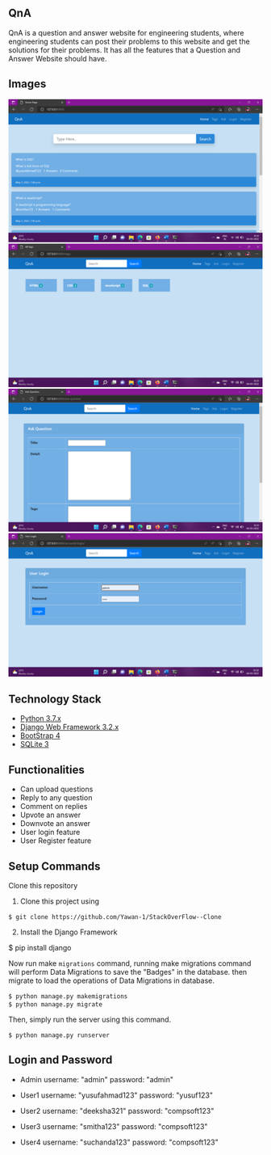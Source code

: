 ## QnA

QnA is a question and answer website for engineering students, where engineering students can post their problems to this website and get the solutions for their problems.
It has all the features that a Question and Answer Website should have.


## Images

<img src="/images/img1.png">
<img src="/images/img2.png">
<img src="/images/img3.png">
<img src="/images/img4.png">

## Technology Stack

* [Python 3.7.x](https://www.python.org/)
* [Django Web Framework 3.2.x](https://www.djangoproject.com/)
* [BootStrap 4](https://getbootstrap.com/)
* [SQLite 3](https://www.sqlite.org/index.html)


## Functionalities


* Can upload questions
* Reply to any question
* Comment on replies
* Upvote an answer
* Downvote an answer
* User login feature
* User Register feature


## Setup Commands

Clone this repository

1. Clone this project using
````
$ git clone https://github.com/Yawan-1/StackOverFlow--Clone
````
2. Install the Django Framework

$ pip install django

Now run make <code>migrations</code> command, running make migrations command will perform Data Migrations to save the "Badges" in the database.
then migrate to load the operations of Data Migrations in database.
````
$ python manage.py makemigrations
$ python manage.py migrate
````

Then, simply run the server using this command.
````
$ python manage.py runserver
````

## Login and Password

* Admin
username: "admin"
password: "admin"

* User1
username: "yusufahmad123"
password: "yusuf123"

* User2 
username: "deeksha321"
password: "compsoft123"

* User3 
username: "smitha123"
password: "compsoft123"

* User4 
username: "suchanda123"
password: "compsoft123"
